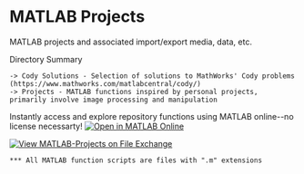 # MATLAB Projects
 MATLAB projects and associated import/export media, data, etc.

 Directory Summary
	
	-> Cody Solutions - Selection of solutions to MathWorks' Cody problems (https://www.mathworks.com/matlabcentral/cody/)
	-> Projects - MATLAB functions inspired by personal projects, primarily involve image processing and manipulation

Instantly access and explore repository functions using MATLAB online--no license necessarty!
[![Open in MATLAB Online](https://www.mathworks.com/images/responsive/global/open-in-matlab-online.svg)](https://matlab.mathworks.com/open/github/v1?repo=jksafe/MATLAB-Projects)

[![View MATLAB-Projects on File Exchange](https://www.mathworks.com/matlabcentral/images/matlab-file-exchange.svg)](https://www.mathworks.com/matlabcentral/fileexchange/133117-matlab-projects)

	*** All MATLAB function scripts are files with ".m" extensions
